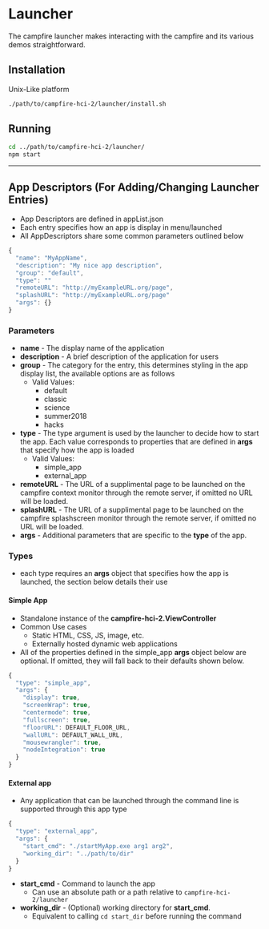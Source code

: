 # Launcher
The campfire launcher makes interacting with the campfire and its various demos straightforward.

## Installation
Unix-Like platform
```bash
./path/to/campfire-hci-2/launcher/install.sh
```

## Running
```bash
cd ../path/to/campfire-hci-2/launcher/
npm start
```

___

## App Descriptors (For Adding/Changing Launcher Entries)
- App Descriptors are defined in appList.json
- Each entry specifies how an app is display in menu/launched
- All AppDescriptors share some common parameters outlined below
```javascript
{
  "name": "MyAppName",
  "description": "My nice app description",
  "group": "default",
  "type": ""
  "remoteURL": "http://myExampleURL.org/page",
  "splashURL": "http://myExampleURL.org/page"
  "args": {}
}
```
### Parameters
- **name** - The display name of the application
- **description** - A brief description of the application for users
- **group** - The category for the entry, this determines styling in the app display list, the available options are as follows
  - Valid Values:
    - default
    - classic
    - science
    - summer2018
    - hacks
- **type** - The type argument is used by the launcher to decide how to start the app. Each value corresponds to properties that are defined in **args** that specify how the app is loaded
  - Valid Values:
      - simple_app
      - external_app
- **remoteURL** - The URL of a supplimental page to be launched on the campfire context monitor through the remote server, if omitted no URL will be loaded.
- **splashURL** - The URL of a supplimental page to be launched on the campfire splashscreen monitor through the remote server, if omitted no URL will be loaded.
- **args** - Additional parameters that are specific to the **type** of the app.

### Types
- each type requires an **args** object that specifies how the app is launched, the section below details their use

#### Simple App

- Standalone instance of the **campfire-hci-2.ViewController**
- Common Use cases
  - Static HTML, CSS, JS, image, etc.
  - Externally hosted dynamic web applications
- All of the properties defined in the simple_app **args** object below are optional. If omitted, they will fall back to their defaults shown below.

```javascript
{
  "type": "simple_app",
  "args": {
    "display": true,
    "screenWrap": true,
    "centermode": true,
    "fullscreen": true,
    "floorURL": DEFAULT_FLOOR_URL,
    "wallURL": DEFAULT_WALL_URL,
    "mousewrangler": true,
    "nodeIntegration": true
  }
}
```


#### External app
- Any application that can be launched through the command line is supported through this app type

```javascript
{
  "type": "external_app",
  "args": {
    "start_cmd": "./startMyApp.exe arg1 arg2",
    "working_dir": "../path/to/dir"
  }
}
```

- **start_cmd** - Command to launch the app
  - Can use an absolute path or a path relative to `campfire-hci-2/launcher`
- **working_dir** - (Optional) working directory for **start_cmd**. 
  - Equivalent to calling `cd start_dir` before running the command


